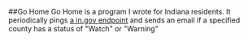 ##Go Home
Go Home is a program I wrote for Indiana residents.
It periodically pings [a in.gov endpoint](https://www.in.gov/dhs/traveladvisory/)
and sends an email if a specified county has a status of "Watch" or "Warning"
